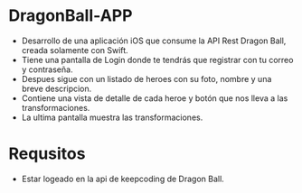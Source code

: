 # DragonBall-APP
- Desarrollo de una aplicación iOS que consume la API Rest Dragon Ball, creada solamente con Swift.
- Tiene una pantalla de Login donde te tendrás que registrar con tu correo y contraseña.
- Despues sigue con un listado de heroes con su foto, nombre y una breve descripcion.
- Contiene una vista de detalle de cada heroe y botón que nos lleva a las transformaciones.
- La ultima pantalla muestra las transformaciones.

# Requsitos
- Estar logeado en la api de keepcoding de Dragon Ball.
